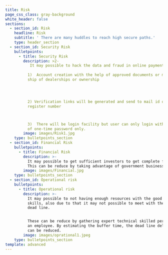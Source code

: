 ```yaml
---
title: Risk
page_css_class: gray-background
white_header: false
sections:
  - section_id: Risk
    headline: Risk
    subtitle: ' There are many huddles to reach high secure paths.'
    type: header_section
  - section_id: Security Risk
    bulletpoints:
      - title: Security Risk
        description: >2-
           It may possible to hack the data and fraud in online payment.  This can be reduce by providing 3 step verification  
           
          1)  Account creation with the help of approved documents or member
          ship of dealerships or ownership  




          2) Verification links will be generated and send to mail id or
          register number  



          3)  There will be login facility but user can only login with the help
          of one-time password only.
        image: images/Risk1.jpg
    type: bulletpoints_section
  - section_id: Financial Risk
    bulletpoints:
      - title: Financial Risk
        description: >-
          It may possible to get sufficient investors to get complete finance.
          This can be reduce by taking advantage of government business loan. 
        image: images/Financial.jpg
    type: bulletpoints_section
  - section_id: Operational risk
    bulletpoints:
      - title: Operational risk
        description: >-
          It may possible to not having enough resources with the good technical
          skills, also due to that it may not possible to meet with the project
          dead line.


          These can be reduce by gathering expert technical skilled persons as
          an employee. By estimating the buffer time, the dead line delay issue
          can be reduced. 
        image: images/oprational1.jpeg
    type: bulletpoints_section
template: advanced
---
```

